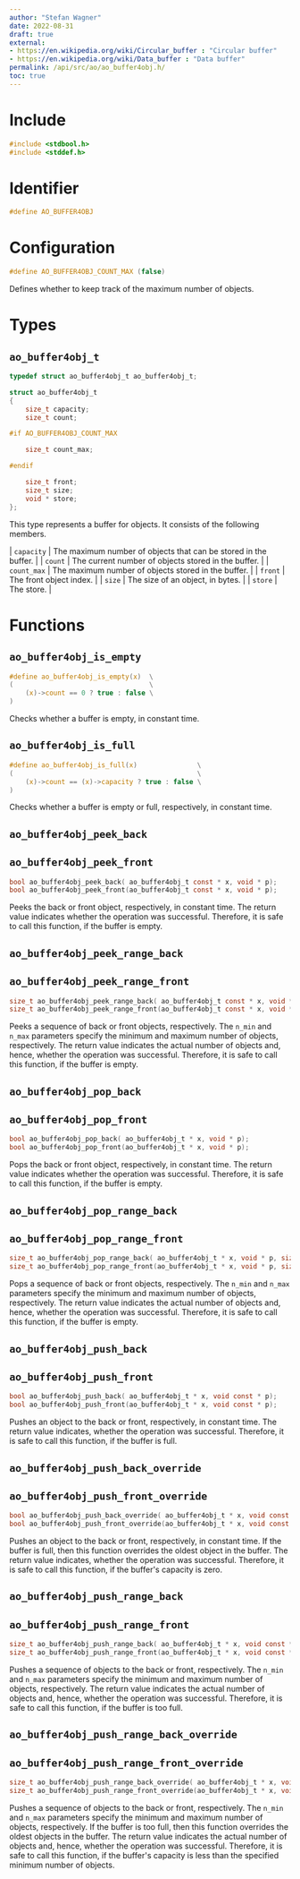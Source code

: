 ```yaml
---
author: "Stefan Wagner"
date: 2022-08-31
draft: true
external:
- https://en.wikipedia.org/wiki/Circular_buffer : "Circular buffer"
- https://en.wikipedia.org/wiki/Data_buffer : "Data buffer"
permalink: /api/src/ao/ao_buffer4obj.h/
toc: true
---
```


# Include

```c
#include <stdbool.h>
#include <stddef.h>
```

# Identifier

```c
#define AO_BUFFER4OBJ
```

# Configuration

```c
#define AO_BUFFER4OBJ_COUNT_MAX (false)
```

Defines whether to keep track of the maximum number of objects.

# Types

## `ao_buffer4obj_t`

```c
typedef struct ao_buffer4obj_t ao_buffer4obj_t;
```

```c
struct ao_buffer4obj_t
{
    size_t capacity;
    size_t count;

#if AO_BUFFER4OBJ_COUNT_MAX

    size_t count_max;

#endif

    size_t front;
    size_t size;
    void * store;
};
```

This type represents a buffer for objects. It consists of the following members.

| `capacity` | The maximum number of objects that can be stored in the buffer. |
| `count` | The current number of objects stored in the buffer. |
| `count_max` | The maximum number of objects stored in the buffer. |
| `front` | The front object index. |
| `size` | The size of an object, in bytes. |
| `store` | The store. |

# Functions

## `ao_buffer4obj_is_empty`

```c
#define ao_buffer4obj_is_empty(x)  \
(                                  \
    (x)->count == 0 ? true : false \
)
```

Checks whether a buffer is empty, in constant time.

## `ao_buffer4obj_is_full`

```c
#define ao_buffer4obj_is_full(x)               \
(                                              \
    (x)->count == (x)->capacity ? true : false \
)
```

Checks whether a buffer is empty or full, respectively, in constant time.

## `ao_buffer4obj_peek_back`
## `ao_buffer4obj_peek_front`

```c
bool ao_buffer4obj_peek_back( ao_buffer4obj_t const * x, void * p);
bool ao_buffer4obj_peek_front(ao_buffer4obj_t const * x, void * p);
```

Peeks the back or front object, respectively, in constant time. The return value indicates whether the operation was successful. Therefore, it is safe to call this function, if the buffer is empty.

## `ao_buffer4obj_peek_range_back`
## `ao_buffer4obj_peek_range_front`

```c
size_t ao_buffer4obj_peek_range_back( ao_buffer4obj_t const * x, void * p, size_t n_min, size_t n_max);
size_t ao_buffer4obj_peek_range_front(ao_buffer4obj_t const * x, void * p, size_t n_min, size_t n_max);
```

Peeks a sequence of back or front objects, respectively. The `n_min` and `n_max` parameters specify the minimum and maximum number of objects, respectively. The return value indicates the actual number of objects and, hence, whether the operation was successful. Therefore, it is safe to call this function, if the buffer is empty.

## `ao_buffer4obj_pop_back`
## `ao_buffer4obj_pop_front`

```c
bool ao_buffer4obj_pop_back( ao_buffer4obj_t * x, void * p);
bool ao_buffer4obj_pop_front(ao_buffer4obj_t * x, void * p);
```

Pops the back or front object, respectively, in constant time. The return value indicates whether the operation was successful. Therefore, it is safe to call this function, if the buffer is empty.

## `ao_buffer4obj_pop_range_back`
## `ao_buffer4obj_pop_range_front`

```c
size_t ao_buffer4obj_pop_range_back( ao_buffer4obj_t * x, void * p, size_t n_min, size_t n_max);
size_t ao_buffer4obj_pop_range_front(ao_buffer4obj_t * x, void * p, size_t n_min, size_t n_max);
```

Pops a sequence of back or front objects, respectively. The `n_min` and `n_max` parameters specify the minimum and maximum number of objects, respectively. The return value indicates the actual number of objects and, hence, whether the operation was successful. Therefore, it is safe to call this function, if the buffer is empty.

## `ao_buffer4obj_push_back`
## `ao_buffer4obj_push_front`

```c
bool ao_buffer4obj_push_back( ao_buffer4obj_t * x, void const * p);
bool ao_buffer4obj_push_front(ao_buffer4obj_t * x, void const * p);
```

Pushes an object to the back or front, respectively, in constant time. The return value indicates, whether the operation was successful. Therefore, it is safe to call this function, if the buffer is full.

## `ao_buffer4obj_push_back_override`
## `ao_buffer4obj_push_front_override`

```c
bool ao_buffer4obj_push_back_override( ao_buffer4obj_t * x, void const * p);
bool ao_buffer4obj_push_front_override(ao_buffer4obj_t * x, void const * p);
```

Pushes an object to the back or front, respectively, in constant time. If the buffer is full, then this function overrides the oldest object in the buffer. The return value indicates, whether the operation was successful. Therefore, it is safe to call this function, if the buffer's capacity is zero.

## `ao_buffer4obj_push_range_back`
## `ao_buffer4obj_push_range_front`

```c
size_t ao_buffer4obj_push_range_back( ao_buffer4obj_t * x, void const * p, size_t n_min, size_t n_max);
size_t ao_buffer4obj_push_range_front(ao_buffer4obj_t * x, void const * p, size_t n_min, size_t n_max);
```

Pushes a sequence of objects to the back or front, respectively. The `n_min` and `n_max` parameters specify the minimum and maximum number of objects, respectively. The return value indicates the actual number of objects and, hence, whether the operation was successful. Therefore, it is safe to call this function, if the buffer is too full.

## `ao_buffer4obj_push_range_back_override`
## `ao_buffer4obj_push_range_front_override`

```c
size_t ao_buffer4obj_push_range_back_override( ao_buffer4obj_t * x, void const * p, size_t n_min, size_t n_max);
size_t ao_buffer4obj_push_range_front_override(ao_buffer4obj_t * x, void const * p, size_t n_min, size_t n_max);
```

Pushes a sequence of objects to the back or front, respectively. The `n_min` and `n_max` parameters specify the minimum and maximum number of objects, respectively. If the buffer is too full, then this function overrides the oldest objects in the buffer. The return value indicates the actual number of objects and, hence, whether the operation was successful. Therefore, it is safe to call this function, if the buffer's capacity is less than the specified minimum number of objects.
